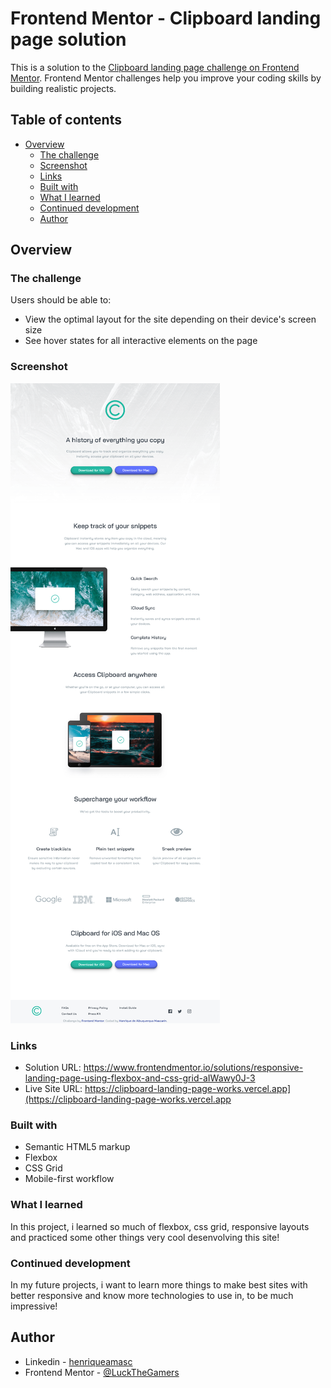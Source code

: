 # Frontend Mentor - Clipboard landing page solution

This is a solution to the [Clipboard landing page challenge on Frontend Mentor](https://www.frontendmentor.io/challenges/clipboard-landing-page-5cc9bccd6c4c91111378ecb9). Frontend Mentor challenges help you improve your coding skills by building realistic projects. 

## Table of contents

- [Overview](#overview)
  - [The challenge](#the-challenge)
  - [Screenshot](#screenshot)
  - [Links](#links)
  - [Built with](#built-with)
  - [What I learned](#what-i-learned)
  - [Continued development](#continued-development)
  - [Author](#author)

## Overview

### The challenge

Users should be able to:

- View the optimal layout for the site depending on their device's screen size
- See hover states for all interactive elements on the page

### Screenshot

![](/images/desktop-version.png)

### Links

- Solution URL: https://www.frontendmentor.io/solutions/responsive-landing-page-using-flexbox-and-css-grid-aIWawy0J-3
- Live Site URL: https://clipboard-landing-page-works.vercel.app](https://clipboard-landing-page-works.vercel.app

### Built with

- Semantic HTML5 markup
- Flexbox
- CSS Grid
- Mobile-first workflow

### What I learned

In this project, i learned so much of flexbox, css grid, responsive layouts and practiced some other things very cool desenvolving this site!  

### Continued development

In my future projects, i want to learn more things to make best sites with better responsive and know more technologies to use in, to be much impressive!

## Author

- Linkedin - [henriqueamasc](https://www.linkedin.com/in/henriqueamasc/)
- Frontend Mentor - [@LuckTheGamers](https://www.frontendmentor.io/profile/LuckTheGamers)
